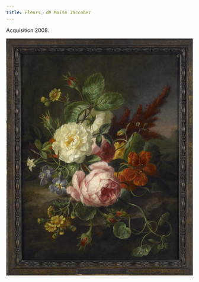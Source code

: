 ```yaml
---
title: Fleurs, de Moïse Jaccober
---
```


Acquisition 2008.

![Fleurs, de Moïse Jaccober](/fichiers/oeuvres/2008-jaccober-fleurs.jpg)
